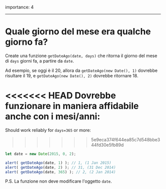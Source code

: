 importance: 4

---

# Quale giorno del mese era qualche giorno fa?

Create una funzione `getDateAgo(date, days)` che ritorna il giorno del mese di `days` giorni fa, a partire da `date`.

Ad esempio, se oggi è il 20, allora da `getDateAgo(new Date(), 1)` dovrebbe risultare il 19, e `getDateAgo(new Date(), 2)` dovrebbe ritornare 18.

<<<<<<< HEAD
Dovrebbe funzionare in maniera affidabile anche con i mesi/anni:
=======
Should work reliably for `days=365` or more:
>>>>>>> 5e9eca374f644ea85c7d548bbe344fd30e5fb89d

```js
let date = new Date(2015, 0, 2);

alert( getDateAgo(date, 1) ); // 1, (1 Jan 2015)
alert( getDateAgo(date, 2) ); // 31, (31 Dec 2014)
alert( getDateAgo(date, 365) ); // 2, (2 Jan 2014)
```

P.S. La funzione non deve modificare l'oggetto `date`.
